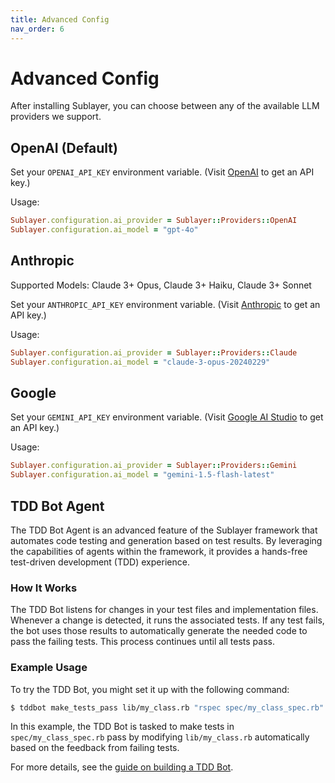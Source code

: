 ```yaml
---
title: Advanced Config
nav_order: 6
---
```

# Advanced Config

After installing Sublayer, you can choose between any of the available LLM providers we support.

## OpenAI (Default)

Set your `OPENAI_API_KEY` environment variable. (Visit [OpenAI](https://openai.com/product) to get an API key.)

Usage:

```ruby
Sublayer.configuration.ai_provider = Sublayer::Providers::OpenAI
Sublayer.configuration.ai_model = "gpt-4o"
```

## Anthropic

Supported Models: Claude 3+ Opus, Claude 3+ Haiku, Claude 3+ Sonnet

Set your `ANTHROPIC_API_KEY` environment variable. (Visit [Anthropic](https://anthropic.com/) to get an API key.)

Usage:

```ruby
Sublayer.configuration.ai_provider = Sublayer::Providers::Claude
Sublayer.configuration.ai_model = "claude-3-opus-20240229"
```

## Google

Set your `GEMINI_API_KEY` environment variable. (Visit [Google AI Studio](https://ai.google.dev/) to get an API key.)

Usage:

```ruby
Sublayer.configuration.ai_provider = Sublayer::Providers::Gemini
Sublayer.configuration.ai_model = "gemini-1.5-flash-latest"
```

## TDD Bot Agent

The TDD Bot Agent is an advanced feature of the Sublayer framework that automates code testing and generation based on test results. By leveraging the capabilities of agents within the framework, it provides a hands-free test-driven development (TDD) experience.

### How It Works

The TDD Bot listens for changes in your test files and implementation files. Whenever a change is detected, it runs the associated tests. If any test fails, the bot uses those results to automatically generate the needed code to pass the failing tests. This process continues until all tests pass.

### Example Usage

To try the TDD Bot, you might set it up with the following command:

```bash
$ tddbot make_tests_pass lib/my_class.rb "rspec spec/my_class_spec.rb"
```

In this example, the TDD Bot is tasked to make tests in `spec/my_class_spec.rb` pass by modifying `lib/my_class.rb` automatically based on the feedback from failing tests.

For more details, see the [guide on building a TDD Bot](https://docs.sublayer.com/docs/guides/tdd_bot).